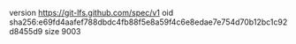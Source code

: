 version https://git-lfs.github.com/spec/v1
oid sha256:e69fd4aafef788dbdc4fb88f5e8a59f4c6e8edae7e754d70b12bc1c92d8455d9
size 9003
